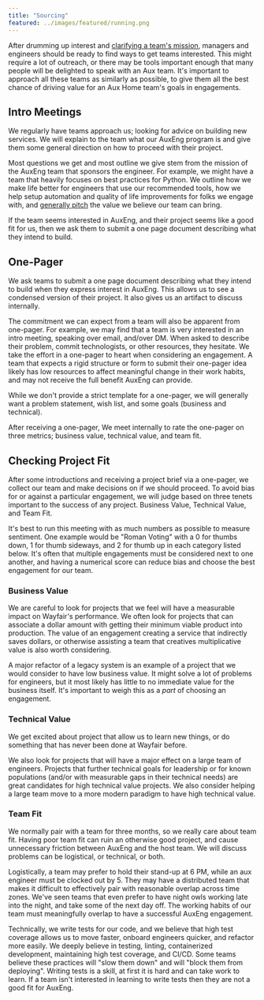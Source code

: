 ```yaml
---
title: "Sourcing"
featured: ../images/featured/running.png
---
```


After drumming up interest and [clarifying a team's mission](./expectations.md),
managers and engineers should be ready to find ways to get teams interested.
This might require a lot of outreach, or there may be tools important
enough that many people will be delighted to speak with an Aux team. It's important
to approach all these teams as similarly as possible, to give them all the best
chance of driving value for an Aux Home team's goals in engagements.

## Intro Meetings

We regularly have teams approach us; looking for advice on building new
services. We will explain to the team what our AuxEng program is and give
them some general direction on how to proceed with their project.

Most questions we get and most outline we give stem from the mission of the
AuxEng team that sponsors the engineer. For example, we might have a team that
heavily focuses on best practices for Python. We outline how we make life
better for engineers that use our recommended tools, how we help setup automation
and quality of life improvements for folks we engage with, and [generally pitch](./expectations.md#prepare-the-pitch)
the value we believe our team can bring.

If the team seems interested in AuxEng, and their project seems like a good fit
for us, then we ask them to submit a one page document describing what they
intend to build.

## One-Pager

We ask teams to submit a one page document describing what they intend to build
when they express interest in AuxEng. This allows us to see a condensed version
of their project. It also gives us an artifact to discuss internally.

The commitment we can expect from a team will also be apparent from one-pager.
For example, we may find that a team is very interested in an intro meeting,
speaking over email, and/over DM. When asked to describe their problem, commit
technologists, or other resources, they hesitate. We take the effort in a one-pager
to heart when considering an engagement. A team that expects a rigid structure
or form to submit their one-pager idea likely has low resources to affect
meaningful change in their work habits, and may not receive the full
benefit AuxEng can provide.

While we don't provide a strict template for a one-pager, we will generally
want a problem statement, wish list, and some goals (business and technical).

After receiving a one-pager, We meet internally to rate the one-pager on
three metrics; business value, technical value, and team fit.

## Checking Project Fit

After some introductions and receiving a project brief via a one-pager, we
collect our team and make decisions on if we should proceed. To avoid bias
for or against a particular engagement, we will judge based on three tenets
important to the success of any project. Business Value, Technical Value, and
Team Fit.

It's best to run this meeting with as much numbers as possible to measure
sentiment. One example would be "Roman Voting" with a 0 for thumbs down, 1
for thumb sideways, and 2 for thumb up in each category listed below.
It's often that multiple engagements must be considered next to one
another, and having a numerical score can reduce bias and choose the best
engagement for our team.

### Business Value

We are careful to look for projects that we feel will have a measurable impact
on Wayfair's performance. We often look for projects that can associate a
dollar amount with getting their minimum viable product into production.
The value of an engagement creating a service that indirectly saves dollars,
or otherwise assisting a team that creatives multiplicative value is also
worth considering.

A major refactor of a legacy system is an example of a project that we would
consider to have low business value. It might solve a lot of problems for
engineers, but it most likely has little to no immediate value for the business
itself. It's important to weigh this as a _part_ of choosing an engagement.

### Technical Value

We get excited about project that allow us to learn new things, or do something
that has never been done at Wayfair before.

We also look for projects that will have a major effect on a large team of
engineers. Projects that further technical goals for leadership or for known
populations (and/or with measurable gaps in their technical needs) are great
candidates for high technical value projects. We also consider helping a
large team move to a more modern paradigm to have high technical value.

### Team Fit

We normally pair with a team for three months, so we really care about team fit.
Having poor team fit can ruin an otherwise good project, and cause unnecessary
friction between AuxEng and the host team. We will discuss problems can be
logistical, or technical, or both.

Logistically, a team may prefer to hold their stand-up at 6 PM, while an aux
engineer must be clocked out by 5. They may have a distributed team that makes
it difficult to effectively pair with reasonable overlap across time zones. We've
seen teams that even prefer to have night owls working late into the night,
and take some of the next day off. The working habits of our team must
meaningfully overlap to have a successful AuxEng engagement.

Technically, we write tests for our code, and we believe that high test coverage
allows us to move faster, onboard engineers quicker, and refactor more easily.
We deeply believe in testing, linting, containerized development, maintaining
high test coverage, and CI/CD. Some teams believe these practices will "slow
them down" and will "block them from deploying". Writing tests is a skill,
at first it is hard and can take work to learn. If a team isn't interested
in learning to write tests then they are not a good fit for AuxEng.
